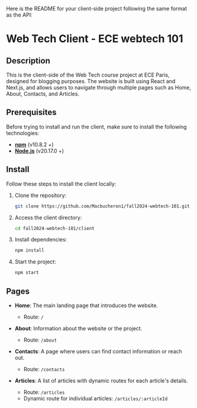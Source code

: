 Here is the README for your client-side project following the same format as the API:

# Web Tech Client - ECE webtech 101

## Description

This is the client-side of the Web Tech course project at ECE Paris, designed for blogging purposes. The website is built using React and Next.js, and allows users to navigate through multiple pages such as Home, About, Contacts, and Articles.

## Prerequisites

Before trying to install and run the client, make sure to install the following technologies:

- **[npm](https://docs.npmjs.com/cli/v10/commands/npm-install)** (v10.8.2 +)
- **[Node.js](https://nodejs.org/en/download/package-manager)** (v20.17.0 +)

## Install

Follow these steps to install the client locally:

1. Clone the repository:

    ```bash
    git clone https://github.com/Macbucheron1/fall2024-webtech-101.git
    ```

2. Access the client directory:

    ```bash
    cd fall2024-webtech-101/client
    ```

3. Install dependencies:

    ```bash
    npm install
    ```

4. Start the project:

    ```bash
    npm start
    ```

## Pages

- **Home**: The main landing page that introduces the website.
    - Route: `/`

- **About**: Information about the website or the project.
    - Route: `/about`

- **Contacts**: A page where users can find contact information or reach out.
    - Route: `/contacts`

- **Articles**: A list of articles with dynamic routes for each article's details.
    - Route: `/articles`
    - Dynamic route for individual articles: `/articles/:articleId`

